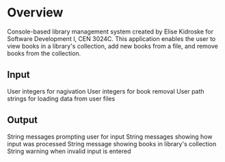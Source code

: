 # Overview
Console-based library management system created by Elise Kidroske for Software Development I, CEN 3024C. This application enables the user to view books in a library's collection, add new books from a file, and remove books from the collection. 

## Input
User integers for nagivation
User integers for book removal
User path strings for loading data from user files

## Output
String messages prompting user for input
String messages showing how input was processed
String message showing books in library's collection
String warning when invalid input is entered